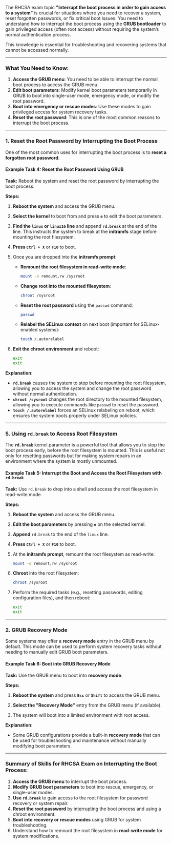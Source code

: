 The RHCSA exam topic **"Interrupt the boot process in order to gain access to a system"** is crucial for situations where you need to recover a system, reset forgotten passwords, or fix critical boot issues. You need to understand how to interrupt the boot process using the **GRUB bootloader** to gain privileged access (often root access) without requiring the system’s normal authentication process.

This knowledge is essential for troubleshooting and recovering systems that cannot be accessed normally.

---

### **What You Need to Know:**
1. **Access the GRUB menu**: You need to be able to interrupt the normal boot process to access the GRUB menu.
2. **Edit boot parameters**: Modify kernel boot parameters temporarily in GRUB to boot into single-user mode, emergency mode, or modify the root password.
3. **Boot into emergency or rescue modes**: Use these modes to gain privileged access for system recovery tasks.
4. **Reset the root password**: This is one of the most common reasons to interrupt the boot process.


---

### **1. Reset the Root Password by Interrupting the Boot Process**

One of the most common uses for interrupting the boot process is to **reset a forgotten root password**.

#### **Example Task 4: Reset the Root Password Using GRUB**

**Task:** Reboot the system and reset the root password by interrupting the boot process.

**Steps:**

1. **Reboot the system** and access the GRUB menu.

2. **Select the kernel** to boot from and press **`e`** to edit the boot parameters.

3. **Find the `linux` or `linux16` line** and append **`rd.break`** at the end of the line. This instructs the system to break at the **initramfs** stage before mounting the root filesystem.

4. **Press `Ctrl + X`** or **`F10`** to boot.

5. Once you are dropped into the **initramfs prompt**:
   - **Remount the root filesystem in read-write mode**:
     ```bash
     mount -o remount,rw /sysroot
     ```

   - **Change root into the mounted filesystem**:
     ```bash
     chroot /sysroot
     ```

   - **Reset the root password** using the `passwd` command:
     ```bash
     passwd
     ```

   - **Relabel the SELinux context** on next boot (important for SELinux-enabled systems):
     ```bash
     touch /.autorelabel
     ```

6. **Exit the chroot environment** and reboot:
   ```bash
   exit
   exit
   ```

**Explanation:**
- **`rd.break`** causes the system to stop before mounting the root filesystem, allowing you to access the system and change the root password without normal authentication.
- **`chroot /sysroot`** changes the root directory to the mounted filesystem, allowing you to execute commands like `passwd` to reset the password.
- **`touch /.autorelabel`** forces an SELinux relabeling on reboot, which ensures the system boots properly under SELinux policies.

---

### **5. Using `rd.break` to Access Root Filesystem**

The **`rd.break`** kernel parameter is a powerful tool that allows you to stop the boot process early, before the root filesystem is mounted. This is useful not only for resetting passwords but for making system repairs in an environment where the system is mostly unmounted.

#### **Example Task 5: Interrupt the Boot and Access the Root Filesystem with `rd.break`**

**Task:** Use `rd.break` to drop into a shell and access the root filesystem in read-write mode.

**Steps:**

1. **Reboot the system** and access the GRUB menu.

2. **Edit the boot parameters** by pressing **`e`** on the selected kernel.

3. **Append** `rd.break` to the end of the `linux` line.

4. **Press `Ctrl + X`** or **`F10`** to boot.

5. At the **initramfs prompt**, remount the root filesystem as read-write:
   ```bash
   mount -o remount,rw /sysroot
   ```

6. **Chroot** into the root filesystem:
   ```bash
   chroot /sysroot
   ```

7. Perform the required tasks (e.g., resetting passwords, editing configuration files), and then reboot:
   ```bash
   exit
   exit
   ```

---

### **2. GRUB Recovery Mode**

Some systems may offer a **recovery mode** entry in the GRUB menu by default. This mode can be used to perform system recovery tasks without needing to manually edit GRUB boot parameters.

#### **Example Task 6: Boot into GRUB Recovery Mode**

**Task:** Use the GRUB menu to boot into **recovery mode**.

**Steps:**

1. **Reboot the system** and press **`Esc`** or **`Shift`** to access the GRUB menu.

2. **Select the "Recovery Mode"** entry from the GRUB menu (if available).

3. The system will boot into a limited environment with root access.

**Explanation:**
- Some GRUB configurations provide a built-in **recovery mode** that can be used for troubleshooting and maintenance without manually modifying boot parameters.

---

### Summary of Skills for RHCSA Exam on Interrupting the Boot Process:
1. **Access the GRUB menu** to interrupt the boot process.
2. **Modify GRUB boot parameters** to boot into rescue, emergency, or single-user modes.
3. **Use `rd.break`** to gain access to the root filesystem for password recovery or system repair.
4. **Reset the root password** by interrupting the boot process and using a chroot environment.
5. **Boot into recovery or rescue modes** using GRUB for system troubleshooting.
6. Understand how to remount the root filesystem in **read-write mode** for system modifications.

